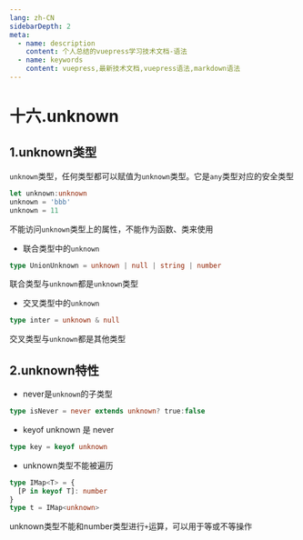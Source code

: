 ```yaml
---
lang: zh-CN
sidebarDepth: 2
meta:
  - name: description
    content: 个人总结的vuepress学习技术文档-语法
  - name: keywords
    content: vuepress,最新技术文档,vuepress语法,markdown语法
---
```


# 十六.unknown
## 1.unknown类型
`unknown`类型，任何类型都可以赋值为`unknown`类型。它是`any`类型对应的安全类型
```ts
let unknown:unknown
unknown = 'bbb'
unknown = 11
```
不能访问`unknown`类型上的属性，不能作为函数、类来使用
- 联合类型中的`unknown`
```ts
type UnionUnknown = unknown | null | string | number
```
联合类型与`unknown`都是`unknown`类型
- 交叉类型中的`unknown`
```ts
type inter = unknown & null
```
交叉类型与`unknown`都是其他类型
## 2.unknown特性
- never是`unknown`的子类型
```ts
type isNever = never extends unknown? true:false
```
- keyof unknown 是 never
```ts
type key = keyof unknown
```
- unknown类型不能被遍历
```ts
type IMap<T> = {
  [P in keyof T]: number
}
type t = IMap<unknown>
```
unknown类型不能和number类型进行`+`运算，可以用于等或不等操作
